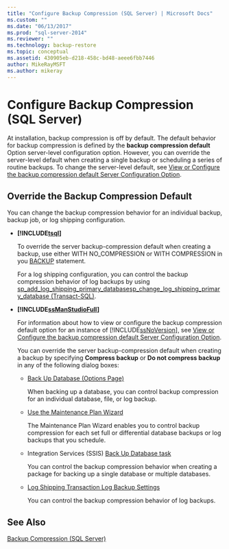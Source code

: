 ```yaml
---
title: "Configure Backup Compression (SQL Server) | Microsoft Docs"
ms.custom: ""
ms.date: "06/13/2017"
ms.prod: "sql-server-2014"
ms.reviewer: ""
ms.technology: backup-restore
ms.topic: conceptual
ms.assetid: 430905eb-d218-458c-bd48-aeee6fbb7446
author: MikeRayMSFT
ms.author: mikeray
---
```

# Configure Backup Compression (SQL Server)
  At installation, backup compression is off by default. The default behavior for backup compression is defined by the **backup compression default** Option server-level configuration option. However, you can override the server-level default when creating a single backup or scheduling a series of routine backups. To change the server-level default, see [View or Configure the backup compression default Server Configuration Option](../../database-engine/configure-windows/view-or-configure-the-backup-compression-default-server-configuration-option.md).  
  
## Override the Backup Compression Default  
 You can change the backup compression behavior for an individual backup, backup job, or log shipping configuration.  
  
-   **[!INCLUDE[tsql](../../includes/tsql-md.md)]**  
  
     To override the server backup-compression default when creating a backup, use either WITH NO_COMPRESSION or WITH COMPRESSION in you [BACKUP](/sql/t-sql/statements/backup-transact-sql) statement.  
  
     For a log shipping configuration, you can control the backup compression behavior of log backups by using [sp_add_log_shipping_primary_database](/sql/relational-databases/system-stored-procedures/sp-add-log-shipping-primary-database-transact-sql)[sp_change_log_shipping_primary_database &#40;Transact-SQL&#41;](/sql/relational-databases/system-stored-procedures/sp-change-log-shipping-primary-database-transact-sql).  
  
-   **[!INCLUDE[ssManStudioFull](../../includes/ssmanstudiofull-md.md)]**  
  
     For information about how to view or configure the backup compression default option for an instance of [!INCLUDE[ssNoVersion](../../includes/ssnoversion-md.md)], see [View or Configure the backup compression default Server Configuration Option](../../database-engine/configure-windows/view-or-configure-the-backup-compression-default-server-configuration-option.md).  
  
     You can override the server backup-compression default when creating a backup by specifying **Compress backup** or **Do not compress backup** in any of the following dialog boxes:  
  
    -   [Back Up Database (Options Page)](back-up-database-backup-options-page.md)  
  
         When backing up a database, you can control backup compression for an individual database, file, or log backup.  
  
    -   [Use the Maintenance Plan Wizard](../maintenance-plans/use-the-maintenance-plan-wizard.md)  
  
         The Maintenance Plan Wizard enables you to control backup compression for each set full or differential database backups or log backups that you schedule.  
  
    -   Integration Services (SSIS) [Back Up Database task](../../integration-services/control-flow/back-up-database-task.md)  
  
         You can control the backup compression behavior when creating a package for backing up a single database or multiple databases.  
  
    -   [Log Shipping Transaction Log Backup Settings](../databases/log-shipping-transaction-log-backup-settings.md)  
  
         You can control the backup compression behavior of log backups.  
  
  
## See Also  
 [Backup Compression &#40;SQL Server&#41;](backup-compression-sql-server.md)  
  
  
